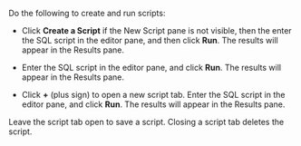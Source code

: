 
Do the following to create and run scripts:

-   Click **Create a Script** if the New Script pane is not visible, then the enter the SQL script in the editor pane, and then click **Run**. The results will appear in the Results pane.

-   Enter the SQL script in the editor pane, and click **Run**. The results will appear in the Results pane.

-   Click **+** (plus sign) to open a new script tab. Enter the SQL script in the editor pane, and click **Run**. The results will appear in the Results pane.


Leave the script tab open to save a script. Closing a script tab deletes the script.

